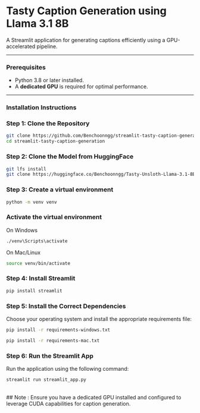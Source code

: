 # Tasty Caption Generation using Llama 3.1 8B

A Streamlit application for generating captions efficiently using a GPU-accelerated pipeline.

---

### Prerequisites

- Python 3.8 or later installed.
- A **dedicated GPU** is required for optimal performance.

---

### Installation Instructions

### Step 1: Clone the Repository
```bash
git clone https://github.com/Benchoonngg/streamlit-tasty-caption-generation.git
cd streamlit-tasty-caption-generation
```

### Step 2: Clone the Model from HuggingFace
```bash
git lfs install
git clone https://huggingface.co/Benchoonngg/Tasty-Unsloth-Llama-3.1-8B-v4
```

### Step 3: Create a virtual environment
```bash
python -m venv venv
```

### Activate the virtual environment
On Windows
```bash
./venv\Scripts\activate
```
On Mac/Linux
```bash
source venv/bin/activate
```

### Step 4: Install Streamlit
```bash
pip install streamlit
```

### Step 5: Install the Correct Dependencies
Choose your operating system and install the appropriate requirements file:
```bash
pip install -r requirements-windows.txt
```
```bash
pip install -r requirements-mac.txt
```

### Step 6: Run the Streamlit App
Run the application using the following command:
```bash
streamlit run streamlit_app.py
```

<br>## Note :
Ensure you have a dedicated GPU installed and configured to leverage CUDA capabilities for caption generation.
